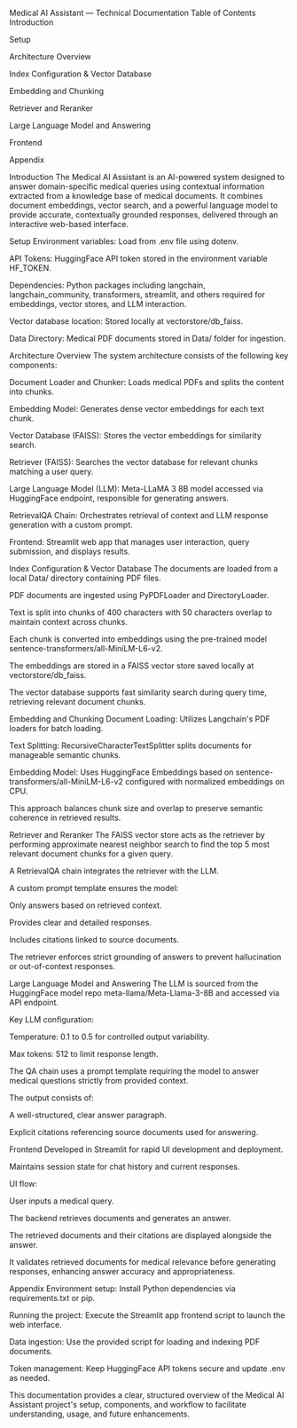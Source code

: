 Medical AI Assistant — Technical Documentation
Table of Contents
Introduction

Setup

Architecture Overview

Index Configuration & Vector Database

Embedding and Chunking

Retriever and Reranker

Large Language Model and Answering

Frontend

Appendix

Introduction
The Medical AI Assistant is an AI-powered system designed to answer domain-specific medical queries using contextual information extracted from a knowledge base of medical documents. It combines document embeddings, vector search, and a powerful language model to provide accurate, contextually grounded responses, delivered through an interactive web-based interface.

Setup
Environment variables: Load from .env file using dotenv.

API Tokens: HuggingFace API token stored in the environment variable HF_TOKEN.

Dependencies: Python packages including langchain, langchain_community, transformers, streamlit, and others required for embeddings, vector stores, and LLM interaction.

Vector database location: Stored locally at vectorstore/db_faiss.

Data Directory: Medical PDF documents stored in Data/ folder for ingestion.

Architecture Overview
The system architecture consists of the following key components:

Document Loader and Chunker: Loads medical PDFs and splits the content into chunks.

Embedding Model: Generates dense vector embeddings for each text chunk.

Vector Database (FAISS): Stores the vector embeddings for similarity search.

Retriever (FAISS): Searches the vector database for relevant chunks matching a user query.

Large Language Model (LLM): Meta-LLaMA 3 8B model accessed via HuggingFace endpoint, responsible for generating answers.

RetrievalQA Chain: Orchestrates retrieval of context and LLM response generation with a custom prompt.

Frontend: Streamlit web app that manages user interaction, query submission, and displays results.

Index Configuration & Vector Database
The documents are loaded from a local Data/ directory containing PDF files.

PDF documents are ingested using PyPDFLoader and DirectoryLoader.

Text is split into chunks of 400 characters with 50 characters overlap to maintain context across chunks.

Each chunk is converted into embeddings using the pre-trained model sentence-transformers/all-MiniLM-L6-v2.

The embeddings are stored in a FAISS vector store saved locally at vectorstore/db_faiss.

The vector database supports fast similarity search during query time, retrieving relevant document chunks.

Embedding and Chunking
Document Loading: Utilizes Langchain's PDF loaders for batch loading.

Text Splitting: RecursiveCharacterTextSplitter splits documents for manageable semantic chunks.

Embedding Model: Uses HuggingFace Embeddings based on sentence-transformers/all-MiniLM-L6-v2 configured with normalized embeddings on CPU.

This approach balances chunk size and overlap to preserve semantic coherence in retrieved results.

Retriever and Reranker
The FAISS vector store acts as the retriever by performing approximate nearest neighbor search to find the top 5 most relevant document chunks for a given query.

A RetrievalQA chain integrates the retriever with the LLM.

A custom prompt template ensures the model:

Only answers based on retrieved context.

Provides clear and detailed responses.

Includes citations linked to source documents.

The retriever enforces strict grounding of answers to prevent hallucination or out-of-context responses.

Large Language Model and Answering
The LLM is sourced from the HuggingFace model repo meta-llama/Meta-Llama-3-8B and accessed via API endpoint.

Key LLM configuration:

Temperature: 0.1 to 0.5 for controlled output variability.

Max tokens: 512 to limit response length.

The QA chain uses a prompt template requiring the model to answer medical questions strictly from provided context.

The output consists of:

A well-structured, clear answer paragraph.

Explicit citations referencing source documents used for answering.

Frontend
Developed in Streamlit for rapid UI development and deployment.

Maintains session state for chat history and current responses.

UI flow:

User inputs a medical query.

The backend retrieves documents and generates an answer.

The retrieved documents and their citations are displayed alongside the answer.

It validates retrieved documents for medical relevance before generating responses, enhancing answer accuracy and appropriateness.

Appendix
Environment setup: Install Python dependencies via requirements.txt or pip.

Running the project: Execute the Streamlit app frontend script to launch the web interface.

Data ingestion: Use the provided script for loading and indexing PDF documents.

Token management: Keep HuggingFace API tokens secure and update .env as needed.

This documentation provides a clear, structured overview of the Medical AI Assistant project's setup, components, and workflow to facilitate understanding, usage, and future enhancements.
